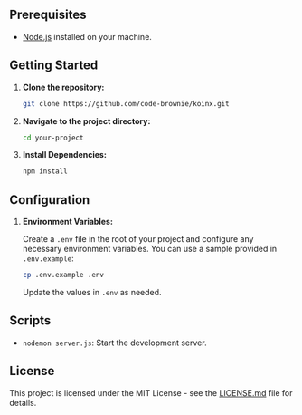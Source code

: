 
## Prerequisites

- [Node.js](https://nodejs.org/) installed on your machine.

## Getting Started

1. **Clone the repository:**

    ```bash
    git clone https://github.com/code-brownie/koinx.git
    ```

2. **Navigate to the project directory:**

    ```bash
    cd your-project
    ```

3. **Install Dependencies:**

    ```bash
    npm install
    ```

## Configuration

1. **Environment Variables:**

    Create a `.env` file in the root of your project and configure any necessary environment variables. You can use a sample provided in `.env.example`:

    ```bash
    cp .env.example .env
    ```

    Update the values in `.env` as needed.

## Scripts

- `nodemon server.js`: Start the development server.


## License

This project is licensed under the MIT License - see the [LICENSE.md](LICENSE.md) file for details.


